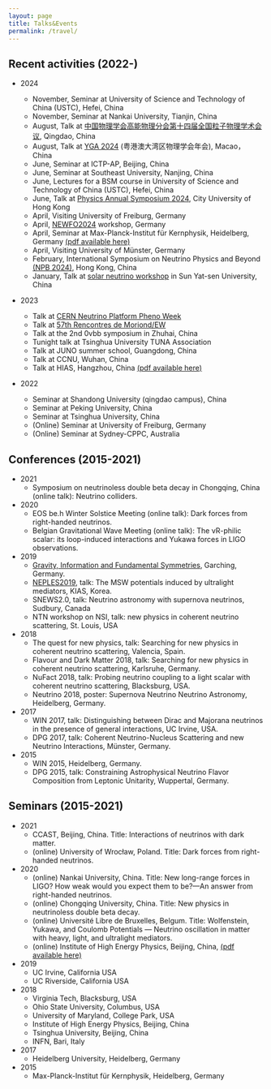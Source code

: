 ```yaml
---
layout: page
title: Talks&Events
permalink: /travel/
---
```

## Recent activities (2022-)

 - 2024
	- November, Seminar at University of Science and Technology of China (USTC), Hefei, China
   	- November, Seminar at Nankai University, Tianjin, China
   	- August, Talk at [中国物理学会高能物理分会第十四届全国粒子物理学术会议](https://indico.ihep.ac.cn/event/21331/), Qingdao, China
	- August, Talk at [YGA 2024](https://yga2024.scimeeting.cn/en/web/index/21674) (粤港澳大湾区物理学会年会), Macao， China
	- June, Seminar at ICTP-AP, Beijing, China
	- June, Seminar at Southeast University, Nanjing, China
	- June, Lectures for a BSM course in University of Science and Technology of China (USTC), Hefei, China
	- June, Talk at [Physics Annual Symposium 2024](https://www.cityu.edu.hk/phy/index.php/node/3441), City University of Hong Kong
	- April, Visiting University of Freiburg, Germany
	- April, [NEWFO2024](https://indico.cern.ch/event/1339497/) workshop, Germany
	- April, Seminar at Max-Planck-Institut für Kernphysik, Heidelberg, Germany [(pdf available here)](/files/nu-forces-talk.pdf)
	- April, Visiting University of Münster, Germany
	- February, International Symposium on Neutrino Physics and Beyond [(NPB 2024)](https://indico.ihep.ac.cn/event/20514/), Hong Kong, China
	- January, Talk at [solar neutrino workshop](https://indico.ihep.ac.cn/event/21371/) in Sun Yat-sen University, China
 - 2023
	- Talk at [CERN Neutrino Platform Pheno Week](https://indico.cern.ch/event/1210319/)
	- Talk at [57th Rencontres de Moriond/EW](https://moriond.in2p3.fr/2023/EW/)
	- Talk at the 2nd 0vbb symposium in Zhuhai, China
	- Tunight talk at Tsinghua University TUNA Association
	- Talk at JUNO summer school, Guangdong, China
	- Talk at CCNU, Wuhan, China
	- Talk at HIAS, Hangzhou, China [(pdf available here)](/files/main-dilution-resistant.pdf)

 - 2022
	- Seminar at Shandong University (qingdao campus), China
	- Seminar at Peking University, China
	- Seminar at Tsinghua University, China
	- (Online) Seminar at University of Freiburg, Germany
	- (Online) Seminar at Sydney-CPPC, Australia

## Conferences (2015-2021)
 - 2021
	- Symposium on neutrinoless double beta decay in Chongqing, China (online talk): Neutrino colliders.
 - 2020 
	- EOS be.h Winter Solstice Meeting (online talk): Dark forces from right-handed neutrinos. 
	- Belgian Gravitational Wave Meeting (online talk): The νR-philic scalar: its loop-induced interactions and Yukawa forces in LIGO observations.
 - 2019
	- [Gravity, Information and Fundamental Symmetries](https://www.mpi-hd.mpg.de/lin/events/ra-workshop/),  Garching, Germany.
	- [NEPLES2019](http://events.kias.re.kr/h/NEPLES2019/), talk: The MSW potentials induced by ultralight mediators, KIAS, Korea. 
	- SNEWS2.0, talk: Neutrino astronomy with supernova neutrinos, Sudbury,
Canada
	- NTN workshop on NSI, talk: new physics in coherent neutrino scattering, St.
Louis, USA
 - 2018
	- The quest for new physics, talk: Searching for new physics in coherent
neutrino scattering, Valencia, Spain.
	- Flavour and Dark Matter 2018, talk: Searching for new physics in coherent
neutrino scattering, Karlsruhe, Germany.
	- NuFact 2018, talk: Probing neutrino coupling to a light scalar with coherent
neutrino scattering, Blacksburg, USA.
	- Neutrino 2018, poster: Supernova Neutrino Neutrino Astronomy, Heidelberg,
Germany.
 - 2017
	- WIN 2017, talk: Distinguishing between Dirac and Majorana neutrinos in the
presence of general interactions, UC Irvine, USA.
	- DPG 2017, talk: Coherent Neutrino-Nucleus Scattering and new Neutrino
Interactions, Münster, Germany.
 - 2015
	- WIN 2015, Heidelberg, Germany.
	- DPG 2015, talk: Constraining Astrophysical Neutrino Flavor Composition
from Leptonic Unitarity, Wuppertal, Germany.

## Seminars (2015-2021)
 - 2021
	- CCAST, Beijing, China. Title: Interactions of neutrinos with dark matter.
	- (online) University of Wrocław, Poland. Title: Dark forces from right-handed neutrinos. 
 - 2020
	- (online) Nankai University, China. Title: New long-range forces in LIGO? How weak would you expect them to be?—An answer from right-handed neutrinos.
	- (online) Chongqing University, China. Title: New physics in neutrinoless double beta decay. 
	- (online) Université Libre de Bruxelles, Belgum. Title: Wolfenstein, Yukawa, and Coulomb Potentials — Neutrino oscillation in matter with heavy, light, and ultralight mediators.
	- (online) Institute of High Energy Physics, Beijing, China, [(pdf available here)](/files/ultra_light_Xu.pdf)
 - 2019
	- UC Irvine, California USA
	- UC Riverside, California USA
 - 2018 
	- Virginia Tech, Blacksburg, USA
	- Ohio State University, Columbus, USA
	- University of Maryland, College Park, USA
	- Institute of High Energy Physics, Beijing, China
	- Tsinghua University, Beijing, China
	- INFN, Bari, Italy
 - 2017 
	- Heidelberg University, Heidelberg, Germany
 - 2015 
	- Max-Planck-Institut für Kernphysik, Heidelberg, Germany










